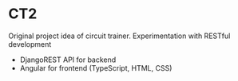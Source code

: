 # CT2
Original project idea of circuit trainer.
Experimentation with RESTful development

*   DjangoREST API for backend 
*   Angular for frontend (TypeScript, HTML, CSS)

